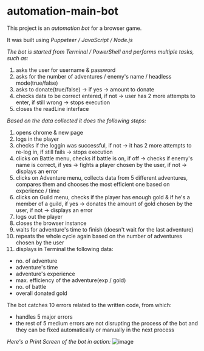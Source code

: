 # automation-main-bot

This project is an *automation bot* for a browser game.

It was built using *Puppeteer / JavaScript / Node.js*

*The bot is started from Terminal / PowerShell and performs multiple tasks, such as:*
1. asks the user for username & password
2. asks for the number of adventures / enemy's name / headless mode(true/false)
3. asks to donate(true/false) -> if yes -> amount to donate
4. checks data to be correct entered, if not -> user has 2 more attempts to enter, if still wrong -> stops execution
5. closes the readLine interface
   
*Based on the data collected it does the following steps:*
1. opens chrome & new page
2. logs in the player
3. checks if the loggin was successful, if not -> it has 2 more attempts to re-log in, if still fails -> stops execution
4. clicks on Battle menu, checks if battle is on, if off -> checks if enemy's name is correct, if yes -> fights a player chosen by the user, if not -> displays an error
5. clicks on Adventure menu, collects data from 5 different adventures, compares them and chooses the most efficient one based on experience / time
6. clicks on Guild menu, checks if the player has enough gold & if he's a member of a guild, if yes -> donates the amount of gold chosen by the user, if not -> displays an error
7. logs out the player
8. closes the browser instance
9. waits for adventure's time to finish (doesn't wait for the last adventure)
10. repeats the whole cycle again based on the number of adventures chosen by the user
11. displays in Terminal the following data:
   - no. of adventure
   - adventure's time
   - adventure's experience
   - max. efficiency of the adventure(exp / gold)
   - no. of battle
   - overall donated gold

The bot catches 10 errors related to the written code, from which:
   - handles 5 major errors
   - the rest of 5 medium errors are not disrupting the process of the bot and they can be fixed automatically or manually in the next process
 
   *Here's a Print Screen of the bot in action:*
 ![image](https://github.com/BenThink/automation-main-bot/assets/28758782/51799d84-3f5f-47f1-b73b-fe30f31a43e2)


